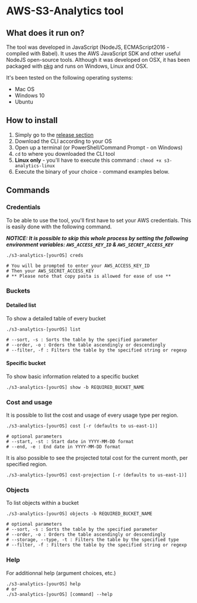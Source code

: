# AWS-S3-Analytics tool

## What does it run on?
The tool was developed in JavaScript (NodeJS, ECMAScript2016 - compiled with Babel). It uses the AWS JavaScript SDK and other useful NodeJS open-source tools. Although it was developed on OSX, it has been packaged with [pkg](https://www.npmjs.com/package/pkg) and runs on Windows, Linux and OSX.

It's been tested on the following operating systems:
- Mac OS
- Windows 10
- Ubuntu

## How to install
1. Simply go to the [release section](https://github.com/delirius325/aws-s3-analytics/releases)
2. Download the CLI according to your OS 
3. Open up a terminal (or PowerShell/Command Prompt - on Windows) 
4. ```cd``` to where you downloaded the CLI tool
5. **Linux only** - you'll have to execute this command : ```chmod +x s3-analytics-linux```
6. Execute the binary of your choice - command examples below.

## Commands
### Credentials
To be able to use the tool, you'll first have to set your AWS credentials. This is easily done with the following command.

**_NOTICE: It is possible to skip this whole process by setting the following environment variables: `AWS_ACCESS_KEY_ID` & `AWS_SECRET_ACCESS_KEY`_**
```shell
./s3-analytics-[yourOS] creds

# You will be prompted to enter your AWS_ACCESS_KEY_ID
# Then your AWS_SECRET_ACCESS_KEY
# ** Please note that copy pasta is allowed for ease of use **
```
### Buckets
#### Detailed list
To show a detailed table of every bucket
```shell
./s3-analytics-[yourOS] list

# --sort, -s : Sorts the table by the specified parameter
# --order, -o : Orders the table ascendingly or descendingly
# --filter, -f : Filters the table by the specified string or regexp

```
#### Specific bucket
To show basic information related to a specific bucket
```shell
./s3-analytics-[yourOS] show -b REQUIRED_BUCKET_NAME
```
### Cost and usage
It is possible to list the cost and usage of every usage type per region.
```shell
./s3-analytics-[yourOS] cost [-r (defaults to us-east-1)]

# optional parameters
# --start, -st : Start date in YYYY-MM-DD format
# --end, -e : End date in YYYY-MM-DD format
```

It is also possible to see the projected total cost for the current month, per specified region.
```shell
./s3-analytics-[yourOS] cost-projection [-r (defaults to us-east-1)]
```
### Objects
To list objects within a bucket
```shell
./s3-analytics-[yourOS] objects -b REQUIRED_BUCKET_NAME 

# optional parameters
# --sort, -s : Sorts the table by the specified parameter
# --order, -o : Orders the table ascendingly or descendingly
# --storage, --type, -t : Filters the table by the specified type
# --filter, -f : Filters the table by the specified string or regexp
```
### Help
For additionnal help (argument choices, etc.)
```shell
./s3-analytics-[yourOS] help
# or
./s3-analytics-[yourOS] [command] --help
```

